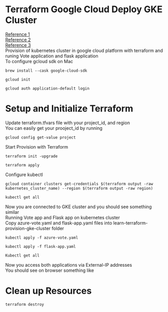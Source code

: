 # Terraform Google Cloud Deploy GKE Cluster
[Reference 1](https://learn.hashicorp.com/tutorials/terraform/gke)<br/>
[Reference 2](https://registry.terraform.io/providers/hashicorp/google/latest/docs/guides/using_gke_with_terraform)<br/>
[Reference 3](https://github.com/antonputra/tutorials/tree/main/lessons/069)<br>
Provision of kubernetes cluster in google cloud platform with terraform and runing Vote application and flask application<br>
To configure gcloud sdk on Mac
``` 
brew install --cask google-cloud-sdk
```
```
gcloud init
```
```
gcloud auth application-default login
```
# Setup and Initialize Terraform 
Update terraform.tfvars file with your project_id, and region<br/>
You can easily get your prooject_id by running<br>
```
gcloud config get-value project
```
Start Provision with Terraform 
```
terraform init -upgrade
```
```
terraform apply
```
Configure kubectl
```
gcloud container clusters get-credentials $(terraform output -raw kubernetes_cluster_name) --region $(terraform output -raw region)
```
```
kubectl get all
```
Now you are connected to GKE cluster and you should see something similar<br>
Running Vote app and Flask app on kubernetes cluster<br/>
Copy azure-vote.yaml and flask-app.yaml files into learn-terraform-provision-gke-cluster folder<br/>

```
kubectl apply -f azure-vote.yaml            
```
```
kubectl apply -f flask-app.yaml            
```
```
Kubectl get all
```
Now you access both applications via External-IP addresses <br/>
You should see on browser something like <br>

# Clean up Resources 
```
terraform destroy
```






